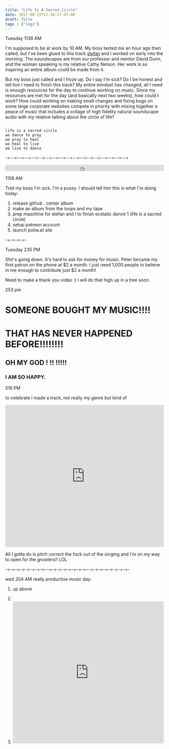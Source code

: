 ```yaml
---
title: "Life Is A Sacred Circle"
date: 2017-08-15T11:36:27-07:00
draft: false
tags : ["logs"]
---
```



Tuesday 1136 AM

I'm supposed to be at work by 10 AM. My boss texted me an hour ago then called, but I've been glued to this track [stefan]() and I worked on early into the morning. The soundscapes are from our professor and mentor David Dunn, and the woman speaking is my relative Cathy Nelson. Her work is so inspiring an entire album could be made from it.

But my boss just called and I froze up. Do I say I'm sick? Do I be honest and tell him I need to finish this track? My entire mindset has changed, all I need is enough resources for the day to continue working on music. Since my resources are met for the day (and basically next two weeks), how could I work? How could working on making small changes and fixing bugs on some large corporate websites compete in priority with mixing together a peace of music that includes a collage of high fidelity natural soundscape audio with my relative talking about the circle of life?


```

life is a sacred circle
we dance to pray
we pray to heal
we heal to live
we live to dance

```   

-=--=--=--=--=--=--=--=--=--=--=--=--=--=--=--=--=--=

<iframe width="100%" height="20" scrolling="no" frameborder="no" src="https://w.soundcloud.com/player/?url=https%3A//api.soundcloud.com/tracks/338008344%3Fsecret_token%3Ds-Qj7gx&amp;color=ff5500&amp;inverse=false&amp;auto_play=false&amp;show_user=true"></iframe>


1158 AM

Told my boss I'm sick. I'm a pussy. I should tell him this is what I'm doing today:

1. release github . center album
2. make an album from the loops and my tape
3. prep maschine for stefan and I to finish ecstatic dance 1 (life is a sacred circle)
4. setup patreon account
5. launch poliw.at site


-=-=-=-=-


Tuesday 235 PM

Shit's going down.
It's hard to ask for money for music. Peter became my first patron on the phone at $2 a month. I just need 1,000 people to believe in me enough to contribute just $2 a month!

Need to make a thank you video :)
I will do that high up in a tree soon.



253 pm

# SOMEONE BOUGHT MY MUSIC!!!!

# THAT HAS NEVER HAPPENED BEFORE!!!!!!!!

## OH MY GOD ! !! !!!!!

### I AM SO HAPPY.


518 PM

to celebrate I made a track, not really my genre but kind of

<iframe width="100%" height="450" scrolling="no" frameborder="no" src="https://w.soundcloud.com/player/?url=https%3A//api.soundcloud.com/tracks/338055013%3Fsecret_token%3Ds-PYlSv&amp;color=ff5500&amp;auto_play=false&amp;hide_related=false&amp;show_comments=true&amp;show_user=true&amp;show_reposts=false&amp;visual=true"></iframe>


All I gotta do is pitch correct the fuck out of the singing and I'm on my way to open for the growlers!! LOL


-=-=-=-=-=-=-=-=--=-=-=-=-=-=-=-=--=-=-=-=-=-=-=-=-


wed 204 AM
really productive music day:

1. up above

2.  

3. <iframe width="100%" height="450" scrolling="no" frameborder="no" src="https://w.soundcloud.com/player/?url=https%3A//api.soundcloud.com/tracks/338096285%3Fsecret_token%3Ds-nuqbH&amp;color=ff5500&amp;auto_play=false&amp;hide_related=false&amp;show_comments=true&amp;show_user=true&amp;show_reposts=false&amp;visual=true"></iframe>
